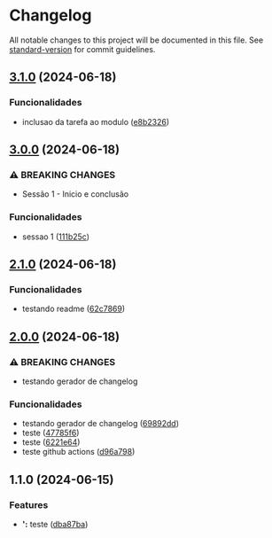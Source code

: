 # Changelog

All notable changes to this project will be documented in this file. See [standard-version](https://github.com/conventional-changelog/standard-version) for commit guidelines.

## [3.1.0](https://github.com/FabianaTavares/nodejs-curso-zero-completo/compare/v3.0.0...v3.1.0) (2024-06-18)


### Funcionalidades

* inclusao da tarefa ao modulo ([e8b2326](https://github.com/FabianaTavares/nodejs-curso-zero-completo/commit/e8b23266e0ff8444a31323703f4bfd22dcf9e43a))

## [3.0.0](https://github.com/FabianaTavares/nodejs-curso-zero-completo/compare/v2.1.0...v3.0.0) (2024-06-18)


### ⚠ BREAKING CHANGES

* Sessão 1 - Inicio e conclusão

### Funcionalidades

* sessao 1 ([111b25c](https://github.com/FabianaTavares/nodejs-curso-zero-completo/commit/111b25c234cbb328455962df2d6d4dff874d8384))

## [2.1.0](https://github.com/FabianaTavares/nodejs-curso-zero-completo/compare/v2.0.0...v2.1.0) (2024-06-18)


### Funcionalidades

* testando readme ([62c7869](https://github.com/FabianaTavares/nodejs-curso-zero-completo/commit/62c7869d07b2a1b7d142ddac3cd5ec2d8918b8a6))

## [2.0.0](https://github.com/FabianaTavares/nodejs-curso-zero-completo/compare/v1.1.0...v2.0.0) (2024-06-18)


### ⚠ BREAKING CHANGES

* testando gerador de changelog

### Funcionalidades

* testando gerador de changelog ([69892dd](https://github.com/FabianaTavares/nodejs-curso-zero-completo/commit/69892ddf9145d57efa733e920a4b386f9c03a5cb))
* teste ([47785f6](https://github.com/FabianaTavares/nodejs-curso-zero-completo/commit/47785f67bd7cfe49bb653e027ef065f4762cd806))
* teste ([6221e64](https://github.com/FabianaTavares/nodejs-curso-zero-completo/commit/6221e649ea02ca3206c0fc55bb36d605f2a28543))
* teste github actions ([d96a798](https://github.com/FabianaTavares/nodejs-curso-zero-completo/commit/d96a798d41c7d7b73d8c106b307f3cfbf96f99ad))

## 1.1.0 (2024-06-15)


### Features

* **':** teste ([dba87ba](https://github.com/FabianaTavares/nodejs-curso-zero-completo/commit/dba87ba57eda9502a78eb04d0b702aa24f7320bb))
